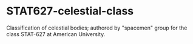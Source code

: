 # STAT627-celestial-class
Classification of celestial bodies; authored by "spacemen" group for the class STAT-627 at American University.
